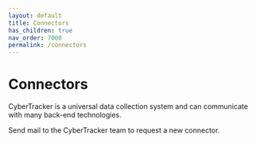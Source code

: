 ```yaml
---
layout: default
title: Connectors
has_children: true
nav_order: 7000
permalink: /connectors
---
```

# Connectors

 CyberTracker is a universal data collection system and can communicate with many back-end technologies. 

 Send mail to the CyberTracker team to request a new connector.

